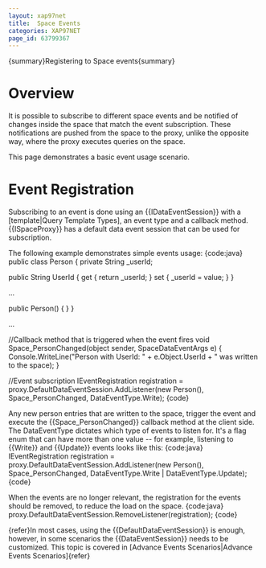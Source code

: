```yaml
---
layout: xap97net
title:  Space Events
categories: XAP97NET
page_id: 63799367
---
```


{summary}Registering to Space events{summary}

# Overview

It is possible to subscribe to different space events and be notified of changes inside the space that match the event subscription. These notifications are pushed from the space to the proxy, unlike the opposite way, where the proxy executes queries on the space.

This page demonstrates a basic event usage scenario.

# Event Registration

Subscribing to an event is done using an {{IDataEventSession}} with a [template|Query Template Types], an event type and a callback method. {{ISpaceProxy}} has a default data event session that can be used for subscription.

The following example demonstrates simple events usage:
{code:java}
public class Person
{
  private String _userId;

  public String UserId
  {
    get { return _userId; }
    set { _userId = value; }
  }

  ...

  public Person()
  {
  }
}

...

//Callback method that is triggered when the event fires
void Space_PersonChanged(object sender, SpaceDataEventArgs<Person> e)
{
  Console.WriteLine("Person with UserId: " + e.Object.UserId + " was written to the space);
}

//Event subscription
IEventRegistration registration = proxy.DefaultDataEventSession.AddListener(new Person(),
                                                                            Space_PersonChanged,
                                                                            DataEventType.Write);
{code}

Any new person entries that are written to the space, trigger the event and execute the {{Space_PersonChanged}} callback method at the client side.
The DataEventType dictates which type of events to listen for. It's a flag enum that can have more than one value -- for example, listening to {{Write}} and {{Update}} events looks like this:
{code:java}
IEventRegistration registration = proxy.DefaultDataEventSession.AddListener(new Person(),
                                                                            Space_PersonChanged,
                                                                            DataEventType.Write | DataEventType.Update);
{code}

When the events are no longer relevant, the registration for the events should be removed, to reduce the load on the space.
{code:java}
proxy.DefaultDataEventSession.RemoveListener(registration);
{code}

{refer}In most cases, using the {{DefaultDataEventSession}} is enough, however, in some scenarios the {{DataEventSession}} needs to be customized. This topic is covered in [Advance Events Scenarios|Advance Events Scenarios]{refer}